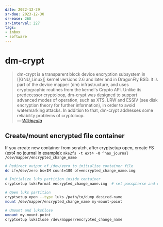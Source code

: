 ```yaml
---
date: 2022-12-29
sr-due: 2023-12-30
sr-ease: 268
sr-interval: 227
tags:
- inbox
- software
---
```


# dm-crypt

> dm-crypt is a transparent block device encryption subsystem in [[GNU_Linux]]
> kernel versions 2.6 and later and in DragonFly BSD. It is part of the device
> mapper (dm) infrastructure, and uses cryptographic routines from the kernel's
> Crypto API. Unlike its predecessor cryptoloop, dm-crypt was designed to
> support advanced modes of operation, such as XTS, LRW and ESSIV (see disk
> encryption theory for further information), in order to avoid watermarking
> attacks. In addition to that, dm-crypt addresses some reliability problems of
> cryptoloop.\
> — <cite>[Wikipedia](https://en.wikipedia.org/wiki/Dm-crypt)</cite>


## Create/mount encrypted file container

If you create new container from scratch, after cryptsetup open, create FS (ext4 no journal in example):
`mke2fs -t ext4 -O ^has_journal /dev/mapper/encrypted_change_name`

```sh
# Redirect output of /dev/zero to initialize container file
dd if=/dev/zero bs=1M count=100 of=encrypted_change_name.img

# Initialize luks partition inside container
cryptsetup luksFormat encrypted_change_name.img  # set passpharse and conifm it

# Open luks partition
cryptsetup open --type luks /path/to/dump desired-name
mount /dev/mapper/encrypted_change_name my-mount-point

# Umount and luksClose
umount my-mount-point
cryptsetup luksClose /dev/mapper/encrypted_change_name
```
